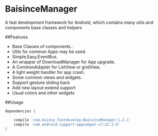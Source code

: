 # BaisinceManager
A fast development framework for Android, which contains many utils and components base classes and helpers

##Features

* Base Classes of components..
* Utils for common Apps may be used.
* Simple,Easy,EventBus.
* An wrapper of DownloadManager for App upgrade.
* A CommonAdapter for ListView or gridView.
* A light weight handler for app crash.
* Some common views and widgets.
* Support gesture sliding back
* Add new layout-extend support
* Usual colors and other widgets

##Usage

```gradle
dependencies {

    compile 'com.bsince.fastdevelop:BaisinceManager:1.2.1'
    compile 'com.android.support:appcompat-v7:22.2.0'
}
```

